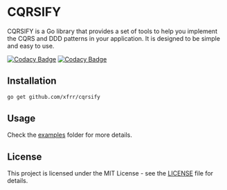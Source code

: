 # CQRSIFY
CQRSIFY is a Go library that provides a set of tools to help you implement the CQRS and DDD patterns in your application. It is designed to be simple and easy to use.

  [![Codacy Badge](https://app.codacy.com/project/badge/Grade/0ec3a3638a2c4f0792d8356744ffe06d)](https://app.codacy.com/gh/xfrr/cqrsify/dashboard?utm_source=gh&utm_medium=referral&utm_content=&utm_campaign=Badge_grade)
  [![Codacy Badge](https://app.codacy.com/project/badge/Coverage/0ec3a3638a2c4f0792d8356744ffe06d)](https://app.codacy.com/gh/xfrr/cqrsify/dashboard?utm_source=gh&utm_medium=referral&utm_content=&utm_campaign=Badge_coverage)

## Installation

```bash
go get github.com/xfrr/cqrsify
```

## Usage
Check the [examples](./examples) folder for more details.

## License
This project is licensed under the MIT License - see the [LICENSE](./LICENSE) file for details.






